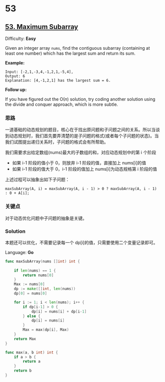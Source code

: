 # 53

## [53\. Maximum Subarray](https://leetcode.com/problems/maximum-subarray/)

Difficulty: **Easy**


Given an integer array `nums`, find the contiguous subarray (containing at least one number) which has the largest sum and return its sum.

**Example:**

```
Input: [-2,1,-3,4,-1,2,1,-5,4],
Output: 6
Explanation: [4,-1,2,1] has the largest sum = 6.
```

**Follow up:**

If you have figured out the O(_n_) solution, try coding another solution using the divide and conquer approach, which is more subtle.


### 思路
一道基础的动态规划的题目，核心在于找出原问题和子问题之间的关系。所以当谈到动态规划时，我们首先要弄清楚的是子问题的格式(或者每个子问题的状态)。当我们试图提出递归关系时，子问题的格式会有所帮助。

我们需要求出给定数组(nums)最大的子数组的和，对应动态规划中的第 i 个阶段
- 如果 i-1 阶段的值小于 0，则放弃 i-1 阶段的值，直接加上 nums[i]的值
- 如果 i-1 阶段的值大于 0，i-1 阶段的值加上 nums[i]为动态规格第 i 阶段的值

上述过程可以抽象出如下子问题：
```
maxSubArray(A, i) = maxSubArray(A, i - 1) > 0 ? maxSubArray(A, i - 1) : 0 + A[i]; 
```
### 关键点
对于动态优化问题中子问题的抽象是关键。

### Solution
本题还可以优化，不需要记录每一个 dp[i]的值，只需要使用二个变量记录即可。

Language: **Go**

```go
func maxSubArray(nums []int) int {
    
	if len(nums) == 1 {
		return nums[0]
	}
	Max := nums[0]
	dp := make([]int, len(nums))
	dp[0] = nums[0]

	for i := 1; i < len(nums); i++ {
		if dp[i-1] > 0 {
			dp[i] = nums[i] + dp[i-1]
		} else {
			dp[i] = nums[i]
		}
		Max = max(dp[i], Max)
	}
	return Max
}

func max(a, b int) int {
	if a > b {
		return a
	}
	return b
}

```
